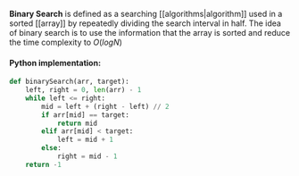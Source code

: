 **Binary Search** is defined as a searching [[algorithms|algorithm]] used in a sorted [[array]] by repeatedly dividing the search interval in half. The idea of binary search is to use the information that the array is sorted and reduce the time complexity to $O(logN)$

#### Python implementation:

```python
def binarySearch(arr, target):
	left, right = 0, len(arr) - 1
    while left <= right:
        mid = left + (right - left) // 2
        if arr[mid] == target:
            return mid
        elif arr[mid] < target:
            left = mid + 1
        else:
            right = mid - 1
    return -1
```